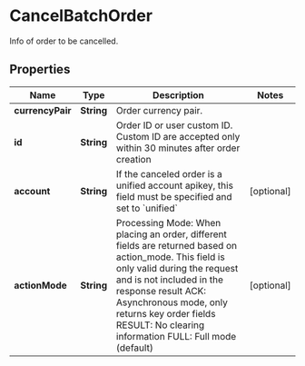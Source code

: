 
# CancelBatchOrder

Info of order to be cancelled.

## Properties

Name | Type | Description | Notes
------------ | ------------- | ------------- | -------------
**currencyPair** | **String** | Order currency pair. | 
**id** | **String** | Order ID or user custom ID. Custom ID are accepted only within 30 minutes after order creation | 
**account** | **String** | If the canceled order is a unified account apikey, this field must be specified and set to &#x60;unified&#x60; |  [optional]
**actionMode** | **String** | Processing Mode: When placing an order, different fields are returned based on action_mode. This field is only valid during the request and is not included in the response result ACK: Asynchronous mode, only returns key order fields RESULT: No clearing information FULL: Full mode (default) |  [optional]

